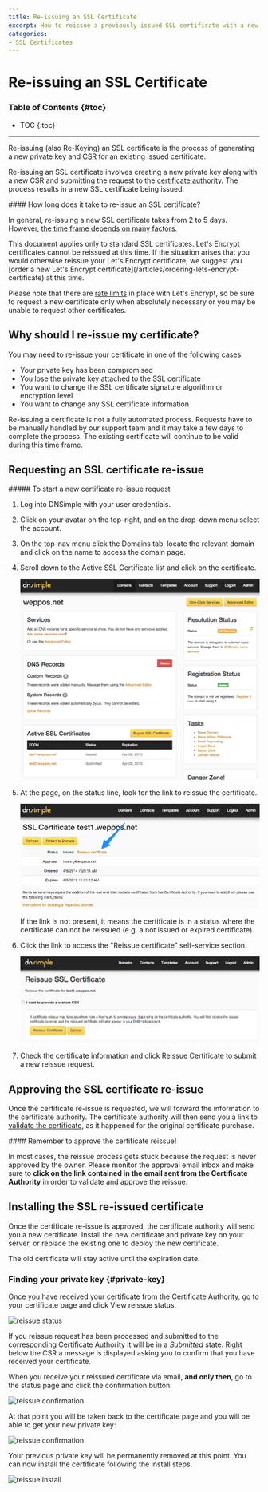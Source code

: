 ```yaml
---
title: Re-issuing an SSL Certificate
excerpt: How to reissue a previously issued SSL certificate with a new CSR and/or private key.
categories:
- SSL Certificates
---
```


# Re-issuing an SSL Certificate

### Table of Contents {#toc}

* TOC
{:toc}

---

Re-issuing (also Re-Keying) an SSL certificate is the process of generating a new private key and [CSR](/articles/what-is-csr) for an existing issued certificate.

Re-issuing an SSL certificate involves creating a new private key along with a new CSR and submitting the request to the [certificate authority](/articles/what-is-certificate-authority). The process results in a new SSL certificate being issued.

<note>
#### How long does it take to re-issue an SSL certificate?

In general, re-issuing a new SSL certificate takes from 2 to 5 days. However, [the time frame depends on many factors](/articles/how-long-to-issue-ssl-certificate).
</note>

<warning>
This document applies only to standard SSL certificates. Let's Encrypt certificates cannot be reissued at this time. If the situation arises that you would otherwise reissue your Let's Encrypt certificate, we suggest you [order a new Let's Encrypt certificate](/articles/ordering-lets-encrypt-certificate) at this time.

Please note that there are [rate limits](https://letsencrypt.org/docs/rate-limits/) in place with Let's Encrypt, so be sure to request a new certificate only when absolutely necessary or you may be unable to request other certificates.
</warning>

## Why should I re-issue my certificate?

You may need to re-issue your certificate in one of the following cases:

- Your private key has been compromised
- You lose the private key attached to the SSL certificate
- You want to change the SSL certificate signature algorithm or encryption level
- You want to change any SSL certificate information

<note>
Re-issuing a certificate is not a fully automated process. Requests have to be manually handled by our support team and it may take a few days to complete the process. The existing certificate will continue to be valid during this time frame.
</note>

## Requesting an SSL certificate re-issue

<div class="section-steps" markdown="1">
##### To start a new certificate re-issue request

1.  Log into DNSimple with your user credentials.
1.  Click on your avatar on the top-right, and on the drop-down menu select the account.
1.  On the top-nav menu click the <label>Domains</label> tab, locate the relevant domain and click on the name to access the domain page.
1.  Scroll down to the <label>Active SSL Certificate</label> list and click on the certificate.

    ![](/files/dnsimple-domain-certificatelist-issued.png)

1.  At the page, on the status line, look for the link to reissue the certificate.

    ![](/files/dnsimple-ssl-reissue-link.png)

    If the link is not present, it means the certificate is in a status where the certificate can not be reissued (e.g. a not issued or expired certificate).

1.  Click the link to access the "Reissue certificate" self-service section.

    ![](/files/dnsimple-ssl-reissue-new.png)

1.  Check the certificate information and click <label>Reissue Certificate</label> to submit a new reissue request.

</div>

## Approving the SSL certificate re-issue

Once the certificate re-issue is requested, we will forward the information to the certificate authority. The certificate authority will then send you a link to [validate the certificate](/articles/ssl-certificates-email-validation), as it happened for the original certificate purchase.

<warning>
#### Remember to approve the certificate reissue!

In most cases, the reissue process gets stuck because the request is never approved by the owner. Please monitor the approval email inbox and make sure to **click on the link contained in the email sent from the Certificate Authority** in order to validate and approve the reissue.
</warning>

## Installing the SSL re-issued certificate

Once the certificate re-issue is approved, the certificate authority will send you a new certificate. Install the new certificate and private key on your server, or replace the existing one to deploy the new certificate.

The old certificate will stay active until the expiration date.


### Finding your private key {#private-key}

Once you have received your certificate from the Certificate Authority, go to your certificate page and click <label>View reissue status</label>.

![reissue status](/files/ssl-certificate-reissue-link.png)

If you reissue request has been processed and submitted to the corresponding Certificate Authority it will be in a *Submitted* state. Right below the CSR a message is displayed asking you to confirm that you have received your certificate.

When you receive your reissued certificate via email, **and only then**, go to the status page and click the confirmation button:

![reissue confirmation](/files/ssl-certificate-reissue-confirm.png)

At that point you will be taken back to the certificate page and you will be able to get your new private key:

![reissue confirmation](/files/ssl-certificate-reissue-alert.png)

Your previous private key will be permanently removed at this point. You can now install the certificate following the install steps.

![reissue install](/files/ssl-certificate-reissue-install.png)
